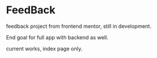 # FeedBack
feedback project from frontend mentor, still in development.

End goal for full app with backend as well.

current works, index page only.
